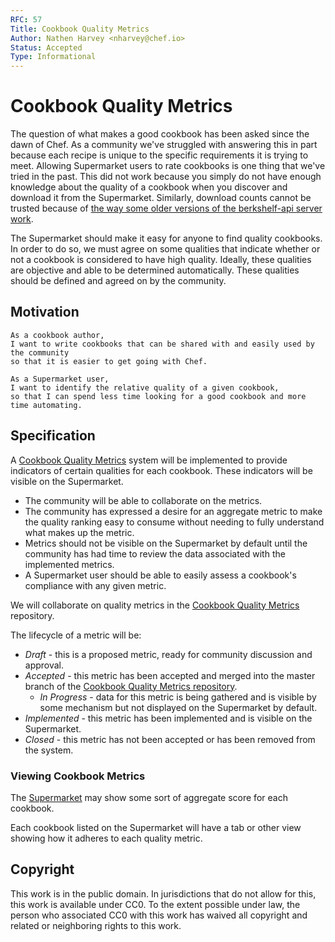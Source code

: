 ```yaml
---
RFC: 57
Title: Cookbook Quality Metrics
Author: Nathen Harvey <nharvey@chef.io>
Status: Accepted
Type: Informational
---
```


# Cookbook Quality Metrics

The question of what makes a good cookbook has been asked since the dawn of Chef.  As a community we've struggled with answering this in part because each recipe is unique to the specific requirements it is trying to meet.  Allowing Supermarket users to rate cookbooks is one thing that we've tried in the past.  This did not work because you simply do not have enough knowledge about the quality of a cookbook when you discover and download it from the Supermarket.  Similarly, download counts cannot be trusted because of [the way some older versions of the berkshelf-api server work](https://www.chef.io/blog/2015/01/21/those-pesky-supermarket-download-counts/).

The Supermarket should make it easy for anyone to find quality cookbooks.  In order to do so, we must agree on some qualities that indicate whether or not a cookbook is considered to have high quality.  Ideally, these qualities are objective and able to be determined automatically.  These qualities should be defined and agreed on by the community.

## Motivation

    As a cookbook author,
    I want to write cookbooks that can be shared with and easily used by the community
    so that it is easier to get going with Chef.

    As a Supermarket user,
    I want to identify the relative quality of a given cookbook,
    so that I can spend less time looking for a good cookbook and more time automating.

## Specification

A [Cookbook Quality Metrics](https://github.com/chef-cookbooks/cookbook-quality-metrics) system will be implemented to provide indicators of certain qualities for each cookbook.  These indicators will be visible on the Supermarket.

* The community will be able to collaborate on the metrics.
* The community has expressed a desire for an aggregate metric to make the quality ranking easy to consume without needing to fully understand what makes up the metric.
* Metrics should not be visible on the Supermarket by default until the community has had time to review the data associated with the implemented metrics.
* A Supermarket user should be able to easily assess a cookbook's compliance with any given metric.

We will collaborate on quality metrics in the [Cookbook Quality Metrics](https://github.com/chef-cookbooks/cookbook-quality-metrics) repository.

The lifecycle of a metric will be:

* *Draft* - this is a proposed metric, ready for community discussion and approval.
* *Accepted* - this metric has been accepted and merged into the master branch of the [Cookbook Quality Metrics repository](https://github.com/chef-cookbooks/cookbook-quality-metrics).
  * *In Progress* - data for this metric is being gathered and is visible by some mechanism but not displayed on the Supermarket by default.
* *Implemented* - this metric has been implemented and is visible on the Supermarket.
* *Closed* - this metric has not been accepted or has been removed from the system.

### Viewing Cookbook Metrics

The [Supermarket](https://supermarket.chef.io) may show some sort of aggregate score for each cookbook.

Each cookbook listed on the Supermarket will have a tab or other view showing how it adheres to each quality metric.

## Copyright

This work is in the public domain. In jurisdictions that do not allow for this,
this work is available under CC0. To the extent possible under law, the person
who associated CC0 with this work has waived all copyright and related or
neighboring rights to this work.
